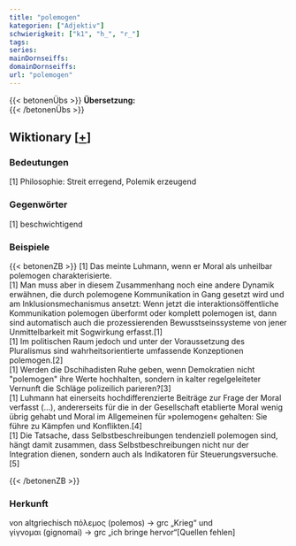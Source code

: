 ```yaml
---
title: "polemogen"
kategorien: ["Adjektiv"]
schwierigkeit: ["k1", "h_", "r_"]
tags:
series:
mainDornseiffs:
domainDornseiffs:
url: "polemogen"
---
```


{{< betonenÜbs >}}
**Übersetzung:**  
{{< /betonenÜbs >}}

## Wiktionary [[+](https://de.wiktionary.org/wiki/polemogen)]

### Bedeutungen
[1] Philosophie: Streit erregend, Polemik erzeugend  

### Gegenwörter
[1] beschwichtigend  

### Beispiele
{{< betonenZB >}}
[1] Das meinte Luhmann, wenn er Moral als unheilbar polemogen charakterisierte.  
[1] Man muss aber in diesem Zusammenhang noch eine andere Dynamik erwähnen, die durch polemogene Kommunikation in Gang gesetzt wird und am Inklusionsmechanismus ansetzt: Wenn jetzt die interaktionsöffentliche Kommunikation polemogen überformt oder komplett polemogen ist, dann sind automatisch auch die prozessierenden Bewusstseinssysteme von jener Unmittelbarkeit mit Sogwirkung erfasst.[1]  
[1] Im politischen Raum jedoch und unter der Voraussetzung des Pluralismus sind wahrheitsorientierte umfassende Konzeptionen polemogen.[2]  
[1] Werden die Dschihadisten Ruhe geben, wenn Demokratien nicht "polemogen" ihre Werte hochhalten, sondern in kalter regelgeleiteter Vernunft die Schläge polizeilich parieren?[3]  
[1] Luhmann hat einerseits hochdifferenzierte Beiträge zur Frage der Moral verfasst (…), andererseits für die in der Gesellschaft etablierte Moral wenig übrig gehabt und Moral im Allgemeinen für »polemogen« gehalten: Sie führe zu Kämpfen und Konflikten.[4]  
[1] Die Tatsache, dass Selbstbeschreibungen tendenziell polemogen sind, hängt damit zusammen, dass Selbstbeschreibungen nicht nur der Integration dienen, sondern auch als Indikatoren für Steuerungsversuche.[5]  

{{< /betonenZB >}}
### Herkunft
von altgriechisch πόλεμος (polemos) → grc „Krieg“ und γίγνομαι (gignomai) → grc „ich bringe hervor“[Quellen fehlen]  


